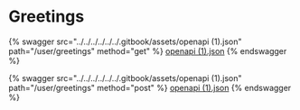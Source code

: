 # Greetings

{% swagger src="../../../../../../.gitbook/assets/openapi (1).json" path="/user/greetings" method="get" %}
[openapi (1).json](<../../../../../../.gitbook/assets/openapi (1).json>)
{% endswagger %}

{% swagger src="../../../../../../.gitbook/assets/openapi (1).json" path="/user/greetings" method="post" %}
[openapi (1).json](<../../../../../../.gitbook/assets/openapi (1).json>)
{% endswagger %}
